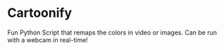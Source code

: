 # Cartoonify
Fun Python Script that remaps the colors in video or images. 
Can be run with a webcam in real-time!
